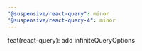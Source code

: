 ```yaml
---
"@suspensive/react-query": minor
"@suspensive/react-query-4": minor
---
```


feat(react-query): add infiniteQueryOptions
